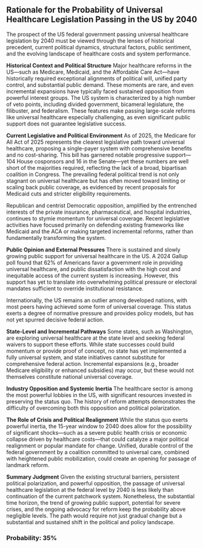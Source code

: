 ## Rationale for the Probability of Universal Healthcare Legislation Passing in the US by 2040

The prospect of the US federal government passing universal healthcare legislation by 2040 must be viewed through the lenses of historical precedent, current political dynamics, structural factors, public sentiment, and the evolving landscape of healthcare costs and system performance.

**Historical Context and Political Structure**
Major healthcare reforms in the US—such as Medicare, Medicaid, and the Affordable Care Act—have historically required exceptional alignments of political will, unified party control, and substantial public demand. These moments are rare, and even incremental expansions have typically faced sustained opposition from powerful interest groups. The US system is characterized by a high number of veto points, including divided government, bicameral legislature, the filibuster, and federalism. These features make passing large-scale reforms like universal healthcare especially challenging, as even significant public support does not guarantee legislative success.

**Current Legislative and Political Environment**
As of 2025, the Medicare for All Act of 2025 represents the clearest legislative path toward universal healthcare, proposing a single-payer system with comprehensive benefits and no cost-sharing. This bill has garnered notable progressive support—104 House cosponsors and 16 in the Senate—yet these numbers are well short of the majorities required, reflecting the lack of a broad, bipartisan coalition in Congress. The prevailing federal political trend is not only stagnant on universal healthcare but has often moved toward limiting or scaling back public coverage, as evidenced by recent proposals for Medicaid cuts and stricter eligibility requirements.

Republican and centrist Democratic opposition, amplified by the entrenched interests of the private insurance, pharmaceutical, and hospital industries, continues to stymie momentum for universal coverage. Recent legislative activities have focused primarily on defending existing frameworks like Medicaid and the ACA or making targeted incremental reforms, rather than fundamentally transforming the system.

**Public Opinion and External Pressures**
There is sustained and slowly growing public support for universal healthcare in the US. A 2024 Gallup poll found that 62% of Americans favor a government role in providing universal healthcare, and public dissatisfaction with the high cost and inequitable access of the current system is increasing. However, this support has yet to translate into overwhelming political pressure or electoral mandates sufficient to override institutional resistance.

Internationally, the US remains an outlier among developed nations, with most peers having achieved some form of universal coverage. This status exerts a degree of normative pressure and provides policy models, but has not yet spurred decisive federal action.

**State-Level and Incremental Pathways**
Some states, such as Washington, are exploring universal healthcare at the state level and seeking federal waivers to support these efforts. While state successes could build momentum or provide proof of concept, no state has yet implemented a fully universal system, and state initiatives cannot substitute for comprehensive federal action. Incremental expansions (e.g., broader Medicare eligibility or enhanced subsidies) may occur, but these would not themselves constitute national universal coverage.

**Industry Opposition and Systemic Inertia**
The healthcare sector is among the most powerful lobbies in the US, with significant resources invested in preserving the status quo. The history of reform attempts demonstrates the difficulty of overcoming both this opposition and political polarization.

**The Role of Crisis and Political Realignment**
While the status quo exerts powerful inertia, the 15-year window to 2040 does allow for the possibility of significant shocks—such as a severe public health crisis or economic collapse driven by healthcare costs—that could catalyze a major political realignment or popular mandate for change. Unified, durable control of the federal government by a coalition committed to universal care, combined with heightened public mobilization, could create an opening for passage of landmark reform.

**Summary Judgment**
Given the existing structural barriers, persistent political polarization, and powerful opposition, the passage of universal healthcare legislation at the federal level by 2040 is less likely than continuation of the current patchwork system. Nonetheless, the substantial time horizon, the trend of growing public support, potential for severe crises, and the ongoing advocacy for reform keep the probability above negligible levels. The path would require not just gradual change but a substantial and sustained shift in the political and policy landscape.

### Probability: 35%